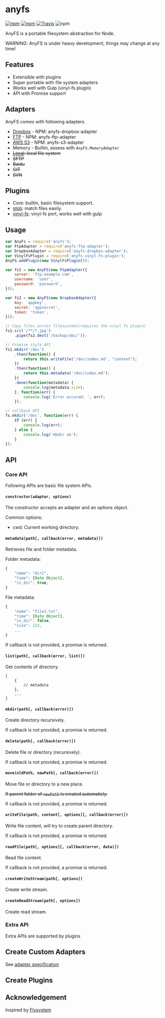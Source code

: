 # anyfs

[![npm](https://img.shields.io/npm/v/anyfs.svg?style=flat-square)](https://www.npmjs.com/package/anyfs)
[![npm](https://img.shields.io/npm/dm/anyfs.svg?style=flat-square)](https://www.npmjs.com/package/anyfs)
[![Travis](https://img.shields.io/travis/anyfs/anyfs.svg?style=flat-square)](https://travis-ci.org/anyfs/anyfs)
![npm](https://img.shields.io/npm/l/anyfs.svg?style=flat-square)

AnyFS is a portable filesystem abstraction for Node.

WARNING: AnyFS is under heavy development, things may change at any time!

## Features

- Extensible with plugins
- Super portable with file system adapters
- Works well with Gulp (vinyl-fs plugin)
- API with Promise support

## Adapters

AnyFS comes with following adapters.

- [Dropbox](https://github.com/anyfs/dropbox-adapter) - NPM: anyfs-dropbox-adapter
- [FTP](https://github.com/anyfs/ftp-adapter) - NPM: anyfs-ftp-adapter
- [AWS S3](https://github.com/anyfs/s3-adapter) - NPM: anyfs-s3-adapter
- Memory - Builtin, assess with `AnyFS.MemoryAdapter`
- <del>[Local](https://github.com/anyfs/local-adapter): local file system</del>
- <del>SFTP</del>
- <del>Baidu</del>
- <del>GIT</del>
- <del>SVN</del>

## Plugins

- Core: builtin, basic filesystem support.
- [glob](https://github.com/anyfs/glob-plugin): match files easily.
- [vinyl-fs](https://github.com/anyfs/vinyl-fs-plugin): vinyl-fs port, works well with gulp

## Usage

```js
var AnyFs = require('anyfs');
var FtpAdapter = require('anyfs-ftp-adapter');
var DropboxAdapter = require('anyfs-dropbox-adapter');
var VinylFsPlugin = require('anyfs-vinyl-fs-plugin');
AnyFS.addPlugin(new VinylFsPlugin());

var fs1 = new AnyFS(new FtpAdapter({
    server: 'ftp.example.com',
    username: 'user',
    password: 'password',
}));

var fs2 = new AnyFS(new DropboxAdapter({
    key: 'appkey',
    secret: 'appsecret',
    token: 'token',
}));

// Copy files across filesystems(requires the vinyl-fs plugin)
fs1.src('/**/*.jpg')
    .pipe(fs2.dest('/backup/abc/'));

// Promise style API
fs1.mkdir('/doc')
    .then(function() {
        return this.writeFile('/doc/index.md', "content");
    })
    .then(function() {
        return this.metadata('/doc/index.md');
    })
    .done(function(metadata) {
        console.log(metadata.size);
    }, function(err) {
        console.log('Error occured: ', err);
    });

// callback API
fs.mkdir('/doc', function(err) {
    if (err) {
        console.log(err);
    } else {
        console.log('mkdir ok');
    }
});
```

## API

### Core API

Following APIs are basic file system APIs.

#### `constructor(adapter, options)`

The constructor accepts an adapter and an options object.

Common options: 

- cwd: Current working directory.

#### `metadata(path[, callback(error, metadata)])`

Retrieves file and folder metadata.

Folder metadata:

```js
{
    "name": "dir1",
    "time": [Date Object],
    "is_dir": true,
}
```

File metadata:

```js
{
    "name": "file1.txt",
    "time": [Date Object],
    "is_dir": false,
    "size": 123,
    ...
}
```

If callback is not provided, a promise is returned.

#### `list(path[, callback(error, list)])`

Get contents of directory.

```
[
    {
        // metadata
    },
    ...
]
```

#### `mkdir(path[, callback(error)])`

Create directory recursively.

If callback is not provided, a promise is returned.

#### `delete(path[, callback(error)])`

Delete file or directory (recursively).

If callback is not provided, a promise is returned.

#### `move(oldPath, newPath[, callback(error)])`

Move file or directory to a new place.

<del>If parent folder of `newPath` is created automaticly.</del>

If callback is not provided, a promise is returned.

#### `writeFile(path, content[, options][, callback(error)])`

Write file content, will try to create parent directory.

If callback is not provided, a promise is returned.

#### `readFile(path[, options][, callback(error, data)])`

Read file content.

If callback is not provided, a promise is returned.

#### `createWriteStream(path[, options])`

Create write stream.

#### `createReadStream(path[, options])`

Create read stream.

### Extra API

Extra APIs are supported by plugins

## Create Custom Adapters

See [adapter specification](adapter.md)

## Create Plugins

## Acknowledgement

Inspired by [Flysystem](http://flysystem.thephpleague.com/)